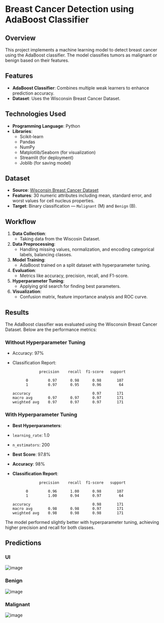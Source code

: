 # Breast Cancer Detection using AdaBoost Classifier

## Overview
This project implements a machine learning model to detect breast cancer using the AdaBoost classifier. The model classifies tumors as malignant or benign based on their features.  

## Features
- **AdaBoost Classifier**: Combines multiple weak learners to enhance prediction accuracy.  
- **Dataset**: Uses the Wisconsin Breast Cancer Dataset.  

## Technologies Used
- **Programming Language**: Python  
- **Libraries**:  
  - Scikit-learn  
  - Pandas  
  - NumPy  
  - Matplotlib/Seaborn (for visualization)
  - Streamlit (for deployment)
  - Joblib (for saving model)

## Dataset
- **Source**: [Wisconsin Breast Cancer Dataset](https://archive.ics.uci.edu/ml/datasets/Breast+Cancer+Wisconsin+%28Diagnostic%29)  
- **Features**: 30 numeric attributes including mean, standard error, and worst values for cell nucleus properties.  
- **Target**: Binary classification — `Malignant` (M) and `Benign` (B).  

## Workflow
1. **Data Collection**:
   - Taking data from the Wiscosin Dataset.
3. **Data Preprocessing**: 
   - Handling missing values, normalization, and encoding categorical labels, balancing classes.  
4. **Model Training**:  
   - AdaBoost trained on a split dataset with hyperparameter tuning.  
5. **Evaluation**:  
   - Metrics like accuracy, precision, recall, and F1-score.  
6. **Hyperparameter Tuning**:
   - Applying grid search for finding best parameters.
8. **Visualization**:
   - Confusion matrix, feature importance analysis and ROC curve.  

## Results
The AdaBoost classifier was evaluated using the Wisconsin Breast Cancer Dataset. Below are the performance metrics:
### Without Hyperparameter Tuning
- Accuracy: 97%
- Classification Report:
  
                  precision    recall  f1-score   support
  
            0         0.97      0.98      0.98       107
            1         0.97      0.95      0.96        64
  
      accuracy                            0.97       171
      macro avg       0.97      0.97      0.97       171
      weighted avg    0.97      0.97      0.97       171

### With Hyperparameter Tuning
- **Best Hyperparameters**:  
- `learning_rate`: 1.0  
- `n_estimators`: 200  
- **Best Score**: 97.8%  
- **Accuracy**: 98%  
- **Classification Report**:

                  precision    recall  f1-score   support
  
            0         0.96      1.00      0.98       107
            1         1.00      0.94      0.97        64
  
      accuracy                            0.98       171
      macro avg       0.98      0.98      0.97       171
      weighted avg    0.98      0.98      0.98       171

The model performed slightly better with hyperparameter tuning, achieving higher precision and recall for both classes.  

## Predictions
### UI
![image](https://github.com/user-attachments/assets/5db8d0d3-a0ad-4001-b6dc-498dc658dd28)
### Benign
![image](https://github.com/user-attachments/assets/cfade937-3984-4589-af7c-d947ba609729)
### Malignant
![image](https://github.com/user-attachments/assets/06339154-a0e6-41bd-a208-2278f6a6d02c)


